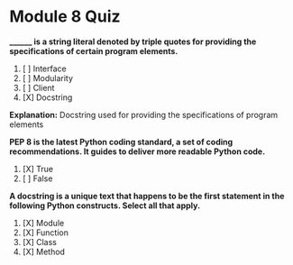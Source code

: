 # Module 8 Quiz

**______ is a string literal denoted by triple quotes for providing the specifications of certain program elements.**
1. [ ] Interface
1. [ ] Modularity
1. [ ] Client
1. [X] Docstring

**Explanation:** 
Docstring used for providing the specifications of program elements

**PEP 8 is the latest Python coding standard, a set of coding recommendations. It guides to deliver more readable Python code.**
1. [X] True
1. [ ] False

**A docstring is a unique text that happens to be the first statement in the following Python constructs. Select all that apply.**

1. [X] Module
1. [X] Function
1. [X] Class
1. [X] Method